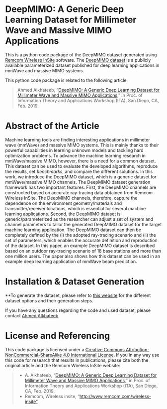 # DeepMIMO: A Generic Deep Learning Dataset for Millimeter Wave and Massive MIMO Applications
This is a python code package of the DeepMIMO dataset generated using [Remcom Wireless InSite](http://www.remcom.com/wireless-insite) software. The [DeepMIMO dataset](https://deepmimo.net/) is a publicly available parameterized dataset published for deep learning applications in mmWave and massive MIMO systems.

This python code package is related to the following article: 
>Ahmed Alkhateeb, “[DeepMIMO: A Generic Deep Learning Dataset for Millimeter Wave and Massive MIMO Applications](https://arxiv.org/pdf/1902.06435.pdf),” in Proc. of Information Theory and Applications Workshop (ITA), San Diego, CA, Feb. 2019.
# Abstract of the Article
Machine learning tools are finding interesting applications in millimeter wave (mmWave) and massive MIMO systems. This is mainly thanks to their powerful capabilities in learning unknown models and tackling hard optimization problems. To advance the machine learning research in mmWave/massive MIMO, however, there is a need for a common dataset. This dataset can be used to evaluate the developed algorithms, reproduce the results, set *benchmarks*, and compare the different solutions. In this work, we introduce the DeepMIMO dataset, which is a generic dataset for mmWave/massive MIMO channels. The DeepMIMO dataset generation framework has two important features. First, the DeepMIMO channels are constructed based on accurate ray-tracing data obtained from Remcom Wireless InSite. The DeepMIMO channels, therefore, capture the dependence on the environment geometry/materials and transmitter/receiver locations, which is essential for several machine learning applications. Second, the DeepMIMO dataset is generic/parameterized as the researcher can adjust a set of system and channel parameters to tailor the generated DeepMIMO dataset for the target machine learning application. The DeepMIMO dataset can then be completely defined by the (i) the adopted ray-tracing scenario and (ii) the set of parameters, which enables the accurate definition and reproduction of the dataset. In this paper, an example DeepMIMO dataset is described based on an outdoor ray-tracing scenario of 18 base stations and more than one million users. The paper also shows how this dataset can be used in an example deep learning application of mmWave beam prediction.

# Installation & Dataset Generation
**To generate the dataset, please refer to [this website](https://deepmimo.net/versions/v2-python/) for the different dataset options and their generation steps.

If you have any questions regarding the code and used dataset, please contact [Ahmed Alkhateeb](https://www.aalkhateeb.net/).

# License and Referencing
This code package is licensed under a [Creative Commons Attribution-NonCommercial-ShareAlike 4.0 International License](https://creativecommons.org/licenses/by-nc-sa/4.0/). If you in any way use this code for research that results in publications, please cite both the original article and the Remcom Wireless InSite website:
> - A. Alkhateeb, “[DeepMIMO: A Generic Deep Learning Dataset for Millimeter Wave and Massive MIMO Applications](https://arxiv.org/pdf/1902.06435.pdf),” in Proc. of Information Theory and Applications Workshop (ITA), San Diego, CA, Feb. 2019.
> - Remcom, Wireless insite, “http://www.remcom.com/wireless-insite”
